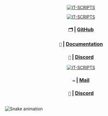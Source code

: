 <iv align="center">

[![IT-SCRIPTS](https://i.imgur.com/3I5J2BI.png)](https://github.com/inseltreff-net)
</div>


<iv align="center">

[![IT-SCRIPTS](https://i.imgur.com/EWwrC7g.png)](https://github.com/inseltreff-net)
</div>

### `🗂️` | [GitHub](https://github.com/it-scripts)
### `📖` | [Documentation](https://docs.allroundjonu.net)
### `💬` | [Discord](https://discord.gg/dRfAPVBM82)


<iv align="center">

[![IT-SCRIPTS](https://i.imgur.com/rmJ63QI.png)](https://github.com/inseltreff-net)
</div>

### `✉️` | [Mail](mailto:kontakt@allroundjonu.net)
### `💬` | [Discord](https://discord.gg/dRfAPVBM82)


<br clear="both">

<img src="https://raw.githubusercontent.com/it-scripts/it-scripts/output/snake.svg" alt="Snake animation" />

###
